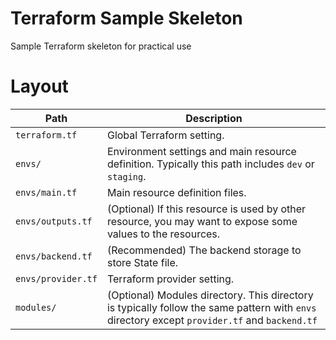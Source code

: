 # Terraform Sample Skeleton 
Sample Terraform skeleton for practical use

# Layout
|  Path  |  Description  |
| ---- | ---- |
|  `terraform.tf`  |  Global Terraform setting.   |
|  `envs/`  |  Environment settings and main resource definition. Typically this path includes `dev` or `staging`.|
|  `envs/main.tf`  |  Main resource definition files.|
|  `envs/outputs.tf`  |  (Optional) If this resource is used by other resource, you may want to expose some values to the resources. |
|  `envs/backend.tf`  |  (Recommended) The backend storage to store State file. |
  `envs/provider.tf`  |  Terraform provider setting. |
|  `modules/`  |  (Optional) Modules directory. This directory is typically follow the same pattern with `envs` directory except `provider.tf` and `backend.tf`|